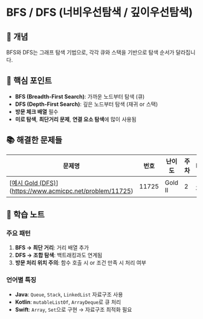# BFS / DFS (너비우선탐색 / 깊이우선탐색)

## 📖 개념
BFS와 DFS는 그래프 탐색 기법으로, 각각 큐와 스택을 기반으로 탐색 순서가 달라집니다.

## 🔑 핵심 포인트
- **BFS (Breadth-First Search)**: 가까운 노드부터 탐색 (큐)
- **DFS (Depth-First Search)**: 깊은 노드부터 탐색 (재귀 or 스택)
- **방문 체크 배열** 필수
- **미로 탐색**, **최단거리 문제**, **연결 요소 탐색**에 많이 사용됨

## 📚 해결한 문제들

| 문제명 | 번호 | 난이도 | 주차 | bum | hano | jin |
|--------|------|--------|------|-----|------|-----|
| [[예시 Gold (DFS)](https://www.acmicpc.net/problem/11725)](https://www.acmicpc.net/problem/11725) | 11725 | Gold II | 2 | [풀이](https://github.com/F/11725_bum) | [풀이](https://github.com/F/11725_hano) | [풀이](https://github.com/F/11725_jin) |

## 📝 학습 노트
### 주요 패턴
1. **BFS → 최단 거리**: 거리 배열 추가
2. **DFS → 조합 탐색**: 백트래킹과도 연계됨
3. **방문 처리 위치 주의**: 함수 호출 시 or 조건 만족 시 처리 여부

### 언어별 특징
- **Java**: `Queue`, `Stack`, `LinkedList` 자료구조 사용
- **Kotlin**: `mutableListOf`, `ArrayDeque`로 큐 처리
- **Swift**: `Array`, `Set`으로 구현 → 자료구조 최적화 필요